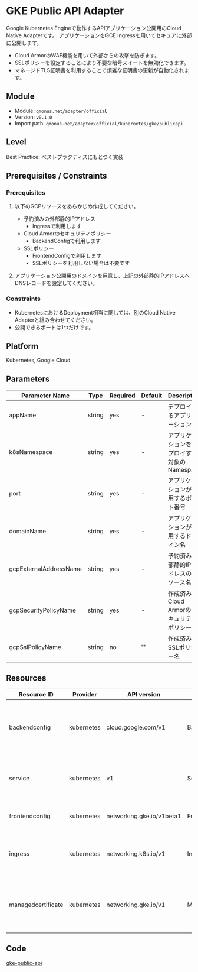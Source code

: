 # GKE Public API Adapter

Google Kubernetes Engineで動作するAPIアプリケーション公開用のCloud Native Adapterです。
アプリケーションをGCE Ingressを用いてセキュアに外部に公開します。
* Cloud ArmorのWAF機能を用いて外部からの攻撃を防ぎます。
* SSLポリシーを設定することにより不要な暗号スイートを無効化できます。
* マネージドTLS証明書を利用することで煩雑な証明書の更新が自動化されます。

## Module
- Module: `qmonus.net/adapter/official`
- Version: `v0.1.0`
- Import path: `qmonus.net/adapter/official/kubernetes/gke/publicapi`

## Level
Best Practice: ベストプラクティスにもとづく実装

## Prerequisites / Constraints
### Prerequisites
1. 以下のGCPリソースをあらかじめ作成してください。
    * 予約済みの外部静的IPアドレス
      * Ingressで利用します
    * Cloud Armorのセキュリティポリシー
      * BackendConfigで利用します
    * SSLポリシー
      * FrontendConfigで利用します
      * SSLポリシーを利用しない場合は不要です

1. アプリケーション公開用のドメインを用意し、上記の外部静的IPアドレスへDNSレコードを設定してください。

### Constraints
* KubernetesにおけるDeployment相当に関しては、別のCloud Native Adapterと組み合わせてください。
* 公開できるポートは1つだけです。

## Platform
Kubernetes, Google Cloud

## Parameters
| Parameter Name | Type | Required | Default | Description |
| --- | --- | --- | --- | --- |
| appName | string | yes | - | デプロイするアプリケーション名 |
| k8sNamespace | string | yes | - | アプリケーションをデプロイする対象のNamespace |
| port | string | yes | - | アプリケーションが利用するポート番号 |
| domainName | string | yes | - | アプリケーションが利用するドメイン名 |
| gcpExternalAddressName | string | yes | - | 予約済み外部静的IPアドレスのリソース名 |
| gcpSecurityPolicyName | string | yes | - | 作成済みのCloud Armorのセキュリティポリシー名 |
| gcpSslPolicyName | string | no | "" | 作成済みのSSLポリシー名 |

## Resources
| Resource ID | Provider | API version | Kind | Description |
| --- | --- | --- | --- | --- |
| backendconfig | kubernetes | cloud.google.com/v1 | BackendConfig | セキュリティポリシーやヘルスチェックの設定を定義します |
| service | kubernetes | v1 | Service | 各Node上で、静的なポートでServiceを公開します |
| frontendconfig | kubernetes | networking.gke.io/v1beta1 | FrontendConfig | SSLポリシーの設定を定義します |
| ingress | kubernetes | networking.k8s.io/v1 | Ingress | Serviceに対する外部からのアクセスを管理します |
| managedcertificate | kubernetes | networking.gke.io/v1 | ManagedCertificate | Ingressリソースで利用するマネージドSSL証明書を定義します |

## Code
[gke-public-api](../kubernetes/gke/publicapi/)
